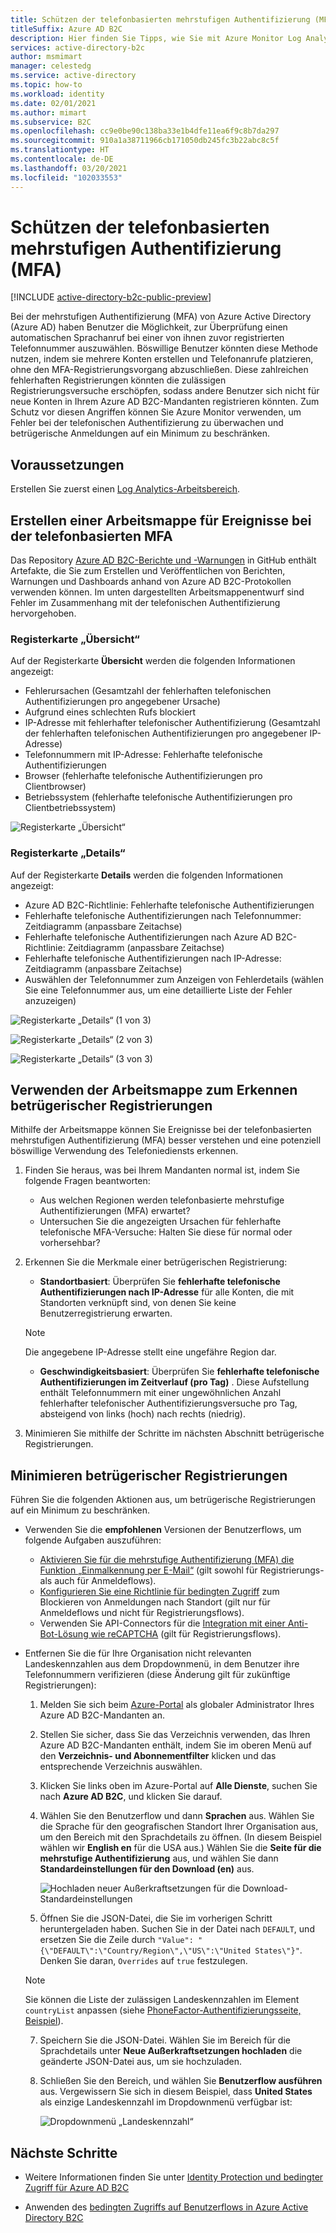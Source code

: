 ```yaml
---
title: Schützen der telefonbasierten mehrstufigen Authentifizierung (MFA) in Azure AD B2C
titleSuffix: Azure AD B2C
description: Hier finden Sie Tipps, wie Sie mit Azure Monitor Log Analytics-Berichten und -Warnungen die telefonbasierte mehrstufige Authentifizierung (MFA) in Ihrem Azure AD B2C-Mandanten schützen. Verwenden Sie unsere Arbeitsmappe, um betrügerische Authentifizierungen per Telefon zu identifizieren und betrügerische Anmeldungen auf ein Minimum zu beschränken. =
services: active-directory-b2c
author: msmimart
manager: celestedg
ms.service: active-directory
ms.topic: how-to
ms.workload: identity
ms.date: 02/01/2021
ms.author: mimart
ms.subservice: B2C
ms.openlocfilehash: cc9e0be90c138ba33e1b4dfe11ea6f9c8b7da297
ms.sourcegitcommit: 910a1a38711966cb171050db245fc3b22abc8c5f
ms.translationtype: HT
ms.contentlocale: de-DE
ms.lasthandoff: 03/20/2021
ms.locfileid: "102033553"
---
```

# <a name="securing-phone-based-multi-factor-authentication-mfa"></a>Schützen der telefonbasierten mehrstufigen Authentifizierung (MFA)

[!INCLUDE [active-directory-b2c-public-preview](../../includes/active-directory-b2c-public-preview.md)]

Bei der mehrstufigen Authentifizierung (MFA) von Azure Active Directory (Azure AD) haben Benutzer die Möglichkeit, zur Überprüfung einen automatischen Sprachanruf bei einer von ihnen zuvor registrierten Telefonnummer auszuwählen. Böswillige Benutzer könnten diese Methode nutzen, indem sie mehrere Konten erstellen und Telefonanrufe platzieren, ohne den MFA-Registrierungsvorgang abzuschließen. Diese zahlreichen fehlerhaften Registrierungen könnten die zulässigen Registrierungsversuche erschöpfen, sodass andere Benutzer sich nicht für neue Konten in Ihrem Azure AD B2C-Mandanten registrieren könnten. Zum Schutz vor diesen Angriffen können Sie Azure Monitor verwenden, um Fehler bei der telefonischen Authentifizierung zu überwachen und betrügerische Anmeldungen auf ein Minimum zu beschränken.

## <a name="prerequisites"></a>Voraussetzungen

Erstellen Sie zuerst einen [Log Analytics-Arbeitsbereich](azure-monitor.md).

## <a name="create-a-phone-based-mfa-events-workbook"></a>Erstellen einer Arbeitsmappe für Ereignisse bei der telefonbasierten MFA

Das Repository [Azure AD B2C-Berichte und -Warnungen](https://github.com/azure-ad-b2c/siem#phone-authentication-failures) in GitHub enthält Artefakte, die Sie zum Erstellen und Veröffentlichen von Berichten, Warnungen und Dashboards anhand von Azure AD B2C-Protokollen verwenden können. Im unten dargestellten Arbeitsmappenentwurf sind Fehler im Zusammenhang mit der telefonischen Authentifizierung hervorgehoben.

### <a name="overview-tab"></a>Registerkarte „Übersicht“

Auf der Registerkarte **Übersicht** werden die folgenden Informationen angezeigt:

- Fehlerursachen (Gesamtzahl der fehlerhaften telefonischen Authentifizierungen pro angegebener Ursache)
- Aufgrund eines schlechten Rufs blockiert
- IP-Adresse mit fehlerhafter telefonischer Authentifizierung (Gesamtzahl der fehlerhaften telefonischen Authentifizierungen pro angegebener IP-Adresse)
- Telefonnummern mit IP-Adresse: Fehlerhafte telefonische Authentifizierungen
- Browser (fehlerhafte telefonische Authentifizierungen pro Clientbrowser)
- Betriebssystem (fehlerhafte telefonische Authentifizierungen pro Clientbetriebssystem)

![Registerkarte „Übersicht“](media/phone-based-mfa/overview-tab.png)

### <a name="details-tab"></a>Registerkarte „Details“

Auf der Registerkarte **Details** werden die folgenden Informationen angezeigt:

- Azure AD B2C-Richtlinie: Fehlerhafte telefonische Authentifizierungen
- Fehlerhafte telefonische Authentifizierungen nach Telefonnummer: Zeitdiagramm (anpassbare Zeitachse)
- Fehlerhafte telefonische Authentifizierungen nach Azure AD B2C-Richtlinie: Zeitdiagramm (anpassbare Zeitachse)
- Fehlerhafte telefonische Authentifizierungen nach IP-Adresse: Zeitdiagramm (anpassbare Zeitachse)
- Auswählen der Telefonnummer zum Anzeigen von Fehlerdetails (wählen Sie eine Telefonnummer aus, um eine detaillierte Liste der Fehler anzuzeigen)

![Registerkarte „Details“ (1 von 3)](media/phone-based-mfa/details-tab-1.png)

![Registerkarte „Details“ (2 von 3)](media/phone-based-mfa/details-tab-2.png)

![Registerkarte „Details“ (3 von 3)](media/phone-based-mfa/details-tab-3.png)

## <a name="use-the-workbook-to-identify-fraudulent-sign-ups"></a>Verwenden der Arbeitsmappe zum Erkennen betrügerischer Registrierungen

Mithilfe der Arbeitsmappe können Sie Ereignisse bei der telefonbasierten mehrstufigen Authentifizierung (MFA) besser verstehen und eine potenziell böswillige Verwendung des Telefoniediensts erkennen.

1. Finden Sie heraus, was bei Ihrem Mandanten normal ist, indem Sie folgende Fragen beantworten:

   - Aus welchen Regionen werden telefonbasierte mehrstufige Authentifizierungen (MFA) erwartet?
   - Untersuchen Sie die angezeigten Ursachen für fehlerhafte telefonische MFA-Versuche: Halten Sie diese für normal oder vorhersehbar?

2. Erkennen Sie die Merkmale einer betrügerischen Registrierung:

   - **Standortbasiert**: Überprüfen Sie **fehlerhafte telefonische Authentifizierungen nach IP-Adresse** für alle Konten, die mit Standorten verknüpft sind, von denen Sie keine Benutzerregistrierung erwarten.

   > [!NOTE]
   > Die angegebene IP-Adresse stellt eine ungefähre Region dar.

   - **Geschwindigkeitsbasiert**: Überprüfen Sie **fehlerhafte telefonische Authentifizierungen im Zeitverlauf (pro Tag)** . Diese Aufstellung enthält Telefonnummern mit einer ungewöhnlichen Anzahl fehlerhafter telefonischer Authentifizierungsversuche pro Tag, absteigend von links (hoch) nach rechts (niedrig).

3. Minimieren Sie mithilfe der Schritte im nächsten Abschnitt betrügerische Registrierungen.
 

## <a name="mitigate-fraudulent-sign-ups"></a>Minimieren betrügerischer Registrierungen

Führen Sie die folgenden Aktionen aus, um betrügerische Registrierungen auf ein Minimum zu beschränken.

- Verwenden Sie die **empfohlenen** Versionen der Benutzerflows, um folgende Aufgaben auszuführen:
     
   - [Aktivieren Sie für die mehrstufige Authentifizierung (MFA) die Funktion „Einmalkennung per E-Mail“](phone-authentication-user-flows.md) (gilt sowohl für Registrierungs- als auch für Anmeldeflows).
   - [Konfigurieren Sie eine Richtlinie für bedingten Zugriff](conditional-access-user-flow.md) zum Blockieren von Anmeldungen nach Standort (gilt nur für Anmeldeflows und nicht für Registrierungsflows).
   - Verwenden Sie API-Connectors für die [Integration mit einer Anti-Bot-Lösung wie reCAPTCHA](https://github.com/Azure-Samples/active-directory-b2c-node-sign-up-user-flow-captcha) (gilt für Registrierungsflows).

- Entfernen Sie die für Ihre Organisation nicht relevanten Landeskennzahlen aus dem Dropdownmenü, in dem Benutzer ihre Telefonnummern verifizieren (diese Änderung gilt für zukünftige Registrierungen):
    
   1. Melden Sie sich beim [Azure-Portal](https://portal.azure.com) als globaler Administrator Ihres Azure AD B2C-Mandanten an.

   2. Stellen Sie sicher, dass Sie das Verzeichnis verwenden, das Ihren Azure AD B2C-Mandanten enthält, indem Sie im oberen Menü auf den **Verzeichnis- und Abonnementfilter** klicken und das entsprechende Verzeichnis auswählen.

   3. Klicken Sie links oben im Azure-Portal auf **Alle Dienste**, suchen Sie nach **Azure AD B2C**, und klicken Sie darauf.

   4. Wählen Sie den Benutzerflow und dann **Sprachen** aus. Wählen Sie die Sprache für den geografischen Standort Ihrer Organisation aus, um den Bereich mit den Sprachdetails zu öffnen. (In diesem Beispiel wählen wir **English en** für die USA aus.) Wählen Sie die **Seite für die mehrstufige Authentifizierung** aus, und wählen Sie dann **Standardeinstellungen für den Download (en)** aus.
 
      ![Hochladen neuer Außerkraftsetzungen für die Download-Standardeinstellungen](media/phone-based-mfa/download-defaults.png)

   5. Öffnen Sie die JSON-Datei, die Sie im vorherigen Schritt heruntergeladen haben. Suchen Sie in der Datei nach `DEFAULT`, und ersetzen Sie die Zeile durch `"Value": "{\"DEFAULT\":\"Country/Region\",\"US\":\"United States\"}"`. Denken Sie daran, `Overrides` auf `true` festzulegen.

   > [!NOTE]
   > Sie können die Liste der zulässigen Landeskennzahlen im Element `countryList` anpassen (siehe [PhoneFactor-Authentifizierungsseite, Beispiel](localization-string-ids.md#phone-factor-authentication-page-example)).

   7. Speichern Sie die JSON-Datei. Wählen Sie im Bereich für die Sprachdetails unter **Neue Außerkraftsetzungen hochladen** die geänderte JSON-Datei aus, um sie hochzuladen.

   8. Schließen Sie den Bereich, und wählen Sie **Benutzerflow ausführen** aus. Vergewissern Sie sich in diesem Beispiel, dass **United States** als einzige Landeskennzahl im Dropdownmenü verfügbar ist:
 
      ![Dropdownmenü „Landeskennzahl“](media/phone-based-mfa/country-code-drop-down.png)

## <a name="next-steps"></a>Nächste Schritte

- Weitere Informationen finden Sie unter [Identity Protection und bedingter Zugriff für Azure AD B2C](conditional-access-identity-protection-overview.md) 

- Anwenden des [bedingten Zugriffs auf Benutzerflows in Azure Active Directory B2C](conditional-access-user-flow.md)